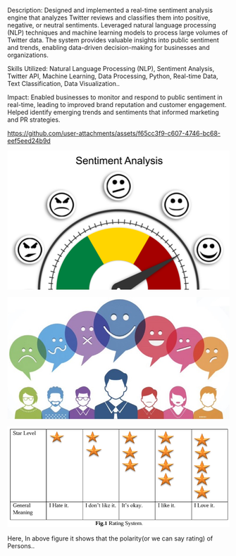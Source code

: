 Description: Designed and implemented a real-time sentiment analysis engine that analyzes Twitter reviews and classifies them into positive, negative, or neutral sentiments. Leveraged natural language processing (NLP) techniques and machine learning models to process large volumes of Twitter data. The system provides valuable insights into public sentiment and trends, enabling data-driven decision-making for businesses and organizations.

Skills Utilized: Natural Language Processing (NLP), Sentiment Analysis, Twitter API, Machine Learning, Data Processing, Python, Real-time Data, Text Classification, Data Visualization..

Impact: Enabled businesses to monitor and respond to public sentiment in real-time, leading to improved brand reputation and customer engagement. Helped identify emerging trends and sentiments that informed marketing and PR strategies.

https://github.com/user-attachments/assets/f65cc3f9-c607-4746-bc68-eef5eed24b9d



![image_alt](https://github.com/Nitin9304/Sentiments-Evaluation-Classification-of-Twitter-Information-using-Machine-Learning-Techniques/blob/6c4edd8ea6242fa485bf6b230076e9cb5e2f1417/Sentiment%20An.gif)

![image_alt](https://github.com/Nitin9304/Sentiments-Evaluation-Classification-of-Twitter-Information-using-Machine-Learning-Techniques/blob/92c62cd4024aee10d8eeff33186fe13fea3a303a/sentiment.jpg)

![image_alt](https://github.com/Nitin9304/Sentiments-Evaluation-Classification-of-Twitter-Information-using-Machine-Learning-Techniques/blob/73fce831bf6265f14780b34d6a8c1eddee42885d/Screenshot%202025-04-06%20222629.png)

Here, In above  figure it shows that the polarity(or we can say rating) of Persons..

